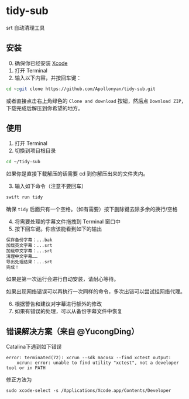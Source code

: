 # tidy-sub

srt 自动清理工具

## 安装

0. 确保你已经安装 [Xcode](https://apps.apple.com/app/id497799835)
1. 打开 Terminal
2. 输入以下内容，并按回车键：

```sh
cd ~;git clone https://github.com/Apollonyan/tidy-sub.git
```

或者直接点击右上角绿色的 `Clone and download` 按钮，然后点 `Download ZIP`，下载完成后解压到你希望的地方。

## 使用

1. 打开 Terminal
2. 切换到项目根目录

```sh
cd ~/tidy-sub
```

如果你是直接下载解压的话需要 cd 到你解压出来的文件夹内。

3. 输入如下命令（注意不要回车）

```sh
swift run tidy 
```

确保 `tidy` 后面只有一个空格。（如有需要）按下删除键去除多余的换行/空格

4. 将需要处理的字幕文件拖拽到 Terminal 窗口中
5. 按下回车键。你应该能看到如下的输出

```sh
保存备份字幕：...bak
加载英文字幕：...srt
加载中文字幕：...srt
清理中文字幕……
导出处理结果：...srt
完成！
```

如果是第一次运行会进行自动安装，请耐心等待。

如果出现网络错误可以再执行一次同样的命令，多次出错可以尝试挂网络代理。

6. 根据警告和建议对字幕进行额外的修改
7. 如果有错误的处理，可以从备份字幕文件中恢复

## 错误解决方案（来自 @YucongDing）

Catalina下遇到如下错误

```
error: terminated(72): xcrun --sdk macosx --find xctest output:
    xcrun: error: unable to find utility "xctest", not a developer tool or in PATH
```

修正方法为

`sudo xcode-select -s /Applications/Xcode.app/Contents/Developer`